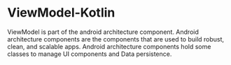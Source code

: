 # ViewModel-Kotlin
ViewModel is part of the android architecture component. Android architecture components are the components that are used to build robust, clean, and scalable apps. Android architecture components hold some classes to manage UI components and Data persistence.
